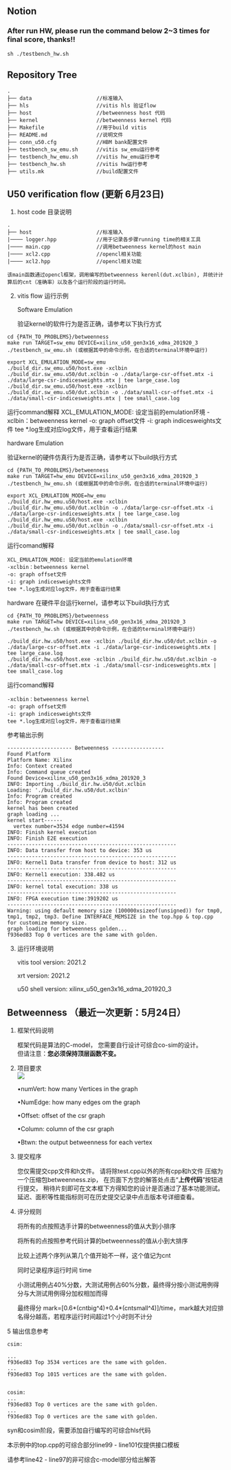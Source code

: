 ## Notion
### After run HW, please run the command below 2~3 times for final score, thanks!!
```
sh ./testbench_hw.sh
```

## Repository Tree
```
.
├── data                     //标准输入
├── hls                      //vitis hls 验证flow
├── host                     //betweenness host 代码
├── kernel                   //betweenness kernel 代码
├── Makefile                 //用于build vitis
├── README.md                //说明文件
├── conn_u50.cfg             //HBM bank配置文件
├── testbench_sw_emu.sh      //vitis sw_emu运行参考
├── testbench_hw_emu.sh      //vitis hw_emu运行参考
├── testbench_hw.sh          //vitis hw运行参考
├── utils.mk                 //build配置文件
```
## U50 verification flow (更新 6月23日)
1. host code 目录说明
```
.
├── host                     //标准输入
|──── logger.hpp             //用于记录各步骤running time的相关工具
|──── main.cpp               //调用betweenness kernel的host main
|──── xcl2.cpp               //opencl相关功能
|──── xcl2.hpp               //opencl相关功能
```

    该main函数通过opencl框架，调用编写的betweenness kerenl(dut.xclbin), 并统计计算后的cnt（准确率）以及各个运行阶段的运行时间。

2. vitis flow 运行示例

   Software Emulation

   验证kernel的软件行为是否正确，请参考以下执行方式

```
cd {PATH_TO_PROBLEMS}/betweenness
make run TARGET=sw_emu DEVICE=xilinx_u50_gen3x16_xdma_201920_3
./testbench_sw_emu.sh (或根据其中的命令示例，在合适的terminal环境中运行)
```

```
export XCL_EMULATION_MODE=sw_emu
./build_dir.sw_emu.u50/host.exe -xclbin ./build_dir.sw_emu.u50/dut.xclbin -o ./data/large-csr-offset.mtx -i ./data/large-csr-indicesweights.mtx | tee large_case.log
./build_dir.sw_emu.u50/host.exe -xclbin ./build_dir.sw_emu.u50/dut.xclbin -o ./data/small-csr-offset.mtx -i ./data/small-csr-indicesweights.mtx | tee small_case.log 
```

运行command解释
    XCL_EMULATION_MODE: 设定当前的emulation环境
    -xclbin：betweenness kernel 
    -o: graph offset文件
    -i: graph indicesweights文件
    tee *.log生成对应log文件，用于查看运行结果

   hardware Emulation

   验证kernel的硬件仿真行为是否正确，请参考以下build执行方式

```
cd {PATH_TO_PROBLEMS}/betweenness
make run TARGET=hw_emu DEVICE=xilinx_u50_gen3x16_xdma_201920_3
./testbench_hw_emu.sh (或根据其中的命令示例，在合适的terminal环境中运行)
```


```
export XCL_EMULATION_MODE=hw_emu
./build_dir.hw_emu.u50/host.exe -xclbin ./build_dir.hw_emu.u50/dut.xclbin -o ./data/large-csr-offset.mtx -i ./data/large-csr-indicesweights.mtx | tee large_case.log
./build_dir.hw_emu.u50/host.exe -xclbin ./build_dir.hw_emu.u50/dut.xclbin -o ./data/small-csr-offset.mtx -i ./data/small-csr-indicesweights.mtx | tee small_case.log 
```

运行comand解释

    XCL_EMULATION_MODE: 设定当前的emulation环境
    -xclbin：betweenness kernel 
    -o: graph offset文件
    -i: graph indicesweights文件
    tee *.log生成对应log文件，用于查看运行结果

   hardware 
   在硬件平台运行kernel，请参考以下build执行方式

```
cd {PATH_TO_PROBLEMS}/betweenness
make run TARGET=hw DEVICE=xilinx_u50_gen3x16_xdma_201920_3
./testbench_hw.sh (或根据其中的命令示例，在合适的terminal环境中运行)
```

```
./build_dir.hw.u50/host.exe -xclbin ./build_dir.hw.u50/dut.xclbin -o ./data/large-csr-offset.mtx -i ./data/large-csr-indicesweights.mtx | tee large_case.log
./build_dir.hw.u50/host.exe -xclbin ./build_dir.hw.u50/dut.xclbin -o ./data/small-csr-offset.mtx -i ./data/small-csr-indicesweights.mtx | tee small_case.log 
```

运行comand解释

    -xclbin：betweenness kernel 
    -o: graph offset文件
    -i: graph indicesweights文件
    tee *.log生成对应log文件，用于查看运行结果


参考输出示例

```
--------------------- Betweenness -----------------
Found Platform
Platform Name: Xilinx
Info: Context created
Info: Command queue created
Found Device=xilinx_u50_gen3x16_xdma_201920_3
INFO: Importing ./build_dir.hw.u50/dut.xclbin
Loading: './build_dir.hw.u50/dut.xclbin'
Info: Program created
Info: Program created
kernel has been created
graph loading ...
kernel start------
  vertex number=3534 edge number=41594
INFO: Finish kernel execution
INFO: Finish E2E execution
-------------------------------------------------------
INFO: Data transfer from host to device: 353 us
-------------------------------------------------------
INFO: Kernel1 Data transfer from device to host: 312 us
-------------------------------------------------------
INFO: Kernel1 execution: 338.482 us
-------------------------------------------------------
INFO: kernel total execution: 338 us
-------------------------------------------------------
INFO: FPGA execution time:3919202 us
-------------------------------------------------------
Warning: using default memory size (100000xsizeof(unsigned)) for tmp0, tmp1, tmp2, tmp3. Define INTERFACE_MEMSIZE in the top.hpp & top.cpp for customize memory size.
graph loading for betweenness golden...
f936ed83 Top 0 vertices are the same with golden.
```

3. 运行环境说明
   
    vitis tool version: 2021.2

    xrt version: 2021.2

    u50 shell version: xilinx_u50_gen3x16_xdma_201920_3   


## Betweenness （最近一次更新：5月24日）
1. 框架代码说明

    框架代码是算法的C-model，
    您需要自行设计可综合co-sim的设计。  
    但请注意：**您必须保持顶层函数不变。**
    
2. 项目要求  
    ![](../assets/1.png)
  
  
    •numVert: how many Vertices in the graph
  
    •NumEdge: how many edges om the graph
  
    •Offset: offset of the csr graph
  
    •Column: column of the csr graph
  
    •Btwn: the output betweenness for each vertex
    
    

    
  
3. 提交程序
  
    您仅需提交cpp文件和h文件。
    请将除test.cpp以外的所有cpp和h文件
    压缩为一个压缩包betweenness.zip，
    在页面下方您的解答处点击“**上传代码**”按钮进行提交，
    稍待片刻即可在文本框下方得知您的设计是否通过了基本功能测试。
    延迟、面积等性能指标则可在历史提交记录中点击版本号详细查看。
  
4. 评分规则
  
    将所有的点按照选手计算的betweenness的值从大到小排序
  
    将所有的点按照参考代码计算的betweenness的值从小到大排序
  
    比较上述两个序列从第几个值开始不一样，这个值记为cnt
  
    同时记录程序运行时间 time
    
    小测试用例占40%分数，大测试用例占60%分数，最终得分按小测试用例得分与大测试用例得分加权相加而得
  
    最终得分 mark=[0.6*(cntbig^4)+0.4*(cntsmall^4)]/time，mark越大对应排名得分越高，若程序运行时间超过1个小时则不计分

5 输出信息参考
   
    csim:

    ...
    f936ed83 Top 3534 vertices are the same with golden.
    ...
    f936ed83 Top 1015 vertices are the same with golden.

    
    cosim:
    ...
    f936ed83 Top 0 vertices are the same with golden.
    ...
    f936ed83 Top 0 vertices are the same with golden.

syn和cosim阶段，需要添加自行编写的可综合hls代码

本示例中的top.cpp的可综合部分line99 - line101仅提供接口模板

请参考line42 - line97的非可综合c-model部分给出解答

 



    
